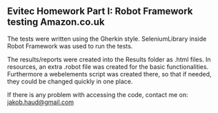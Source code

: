 ## Evitec Homework Part I: Robot Framework testing Amazon.co.uk
The tests were written using the Gherkin style. SeleniumLibrary inside Robot Framework was used to run the tests.

The results/reports were created into the Results folder as .html files. In resources, an extra .robot file was created for the basic functionalities. Furthermore a webelements script was created there, so that if needed, they could be changed quickly in one place.

If there is any problem with accessing the code, contact me on: jakob.haud@gmail.com
